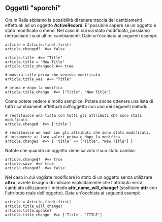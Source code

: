 ## Oggetti "sporchi"

Ora in Rails abbiamo la possibilità di tenere traccia dei cambiamenti effettuati ad un oggetto **ActiveRecord**. E' possibile sapere se un oggetto è stato modificato o meno. Nel caso in cui sia stato modificato, possiamo rintracciare i suoi ultimi cambiamenti. Date un'occhiata ai seguenti esempi:
                  
	article = Article.find(:first)
	article.changed?  #=> false

	article.title  #=> "Title"
	article.title = "New Title"
	article.title_changed? #=> true

	# mostra title prima che venisse modificato
	article.title_was  #=> "Title"

	# prima e dopo la modifica
	article.title_change  #=> ["Title", "New Title"]

Come potete vedere è molto semplice. Potete anche ottenere una lista di tutti i cambiamenti effettuati sull'oggetto con uno dei seguenti metodi:

	# restituisce una lista con tutti gli attributi che sono stati modificati
	article.changed  #=> ['title']

	# restituisce un hash con gli attributi che sono stati modificati,
	# unitamente ai loro valori prima e dopo la modifica
	article.changes  #=> { 'title’ => ["Title", "New Title"] }


Notate che quando un oggetto viene salvato il suo stato cambia:             

	article.changed?  #=> true
	article.save  #=> true
	article.changed?  #=> false

Nel caso in cui vogliate modificare lo stato di un oggetto senza utilizzare **attr=**, avrete bisogno di indicare esplicitamente che l'attributo verrà cambiato utilizzando il metodo **attr\_name\_will\_change!** (sostituire **attr** con l'attributo reale dell'oggetto). Date un'occhiata ai seguenti esempi:
    
	article = Article.find(:first)
	article.title_will_change!
	article.title.upcase!
	article.title_change  #=> ['Title', 'TITLE']
